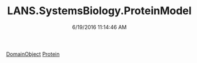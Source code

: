 ﻿---
title: LANS.SystemsBiology.ProteinModel
date: 6/19/2016 11:14:46 AM
---

[DomainObject](T-LANS.SystemsBiology.ProteinModel.DomainObject.html)
[Protein](T-LANS.SystemsBiology.ProteinModel.Protein.html)
